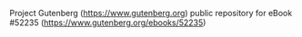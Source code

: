 Project Gutenberg (https://www.gutenberg.org) public repository for
eBook #52235 (https://www.gutenberg.org/ebooks/52235)
